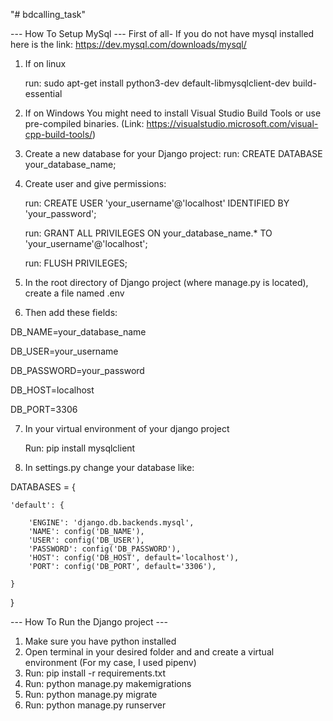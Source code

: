 "# bdcalling_task" 

--- How To Setup MySql ---
First of all- If you do not have mysql installed here is the link: https://dev.mysql.com/downloads/mysql/


1. If on linux 

    run: sudo apt-get install python3-dev default-libmysqlclient-dev build-essential
2. If on Windows
    You might need to install Visual Studio Build Tools or use pre-compiled binaries.
    (Link: https://visualstudio.microsoft.com/visual-cpp-build-tools/)

3. Create a new database for your Django project:
    run: CREATE DATABASE your_database_name;
4. Create user and give permissions:

    run: CREATE USER 'your_username'@'localhost' IDENTIFIED BY 'your_password';

    run: GRANT ALL PRIVILEGES ON your_database_name.* TO 'your_username'@'localhost';

    run: FLUSH PRIVILEGES;

5. In the root directory of Django project (where manage.py is located), create a file named .env

6. Then add these fields:

DB_NAME=your_database_name

DB_USER=your_username

DB_PASSWORD=your_password

DB_HOST=localhost

DB_PORT=3306



7. In your virtual environment of your django project

    Run: pip install mysqlclient


8. In settings.py change your database like:


DATABASES = {

    'default': {

        'ENGINE': 'django.db.backends.mysql',
        'NAME': config('DB_NAME'),
        'USER': config('DB_USER'),
        'PASSWORD': config('DB_PASSWORD'),
        'HOST': config('DB_HOST', default='localhost'),  
        'PORT': config('DB_PORT', default='3306'),    

    }

}



--- How To Run the Django project ---
1. Make sure you have python installed
2. Open terminal in your desired folder and and create a virtual environment (For my case, I used pipenv)
3. Run: pip install -r requirements.txt
4. Run: python manage.py makemigrations
5. Run: python manage.py migrate
6. Run: python manage.py runserver
